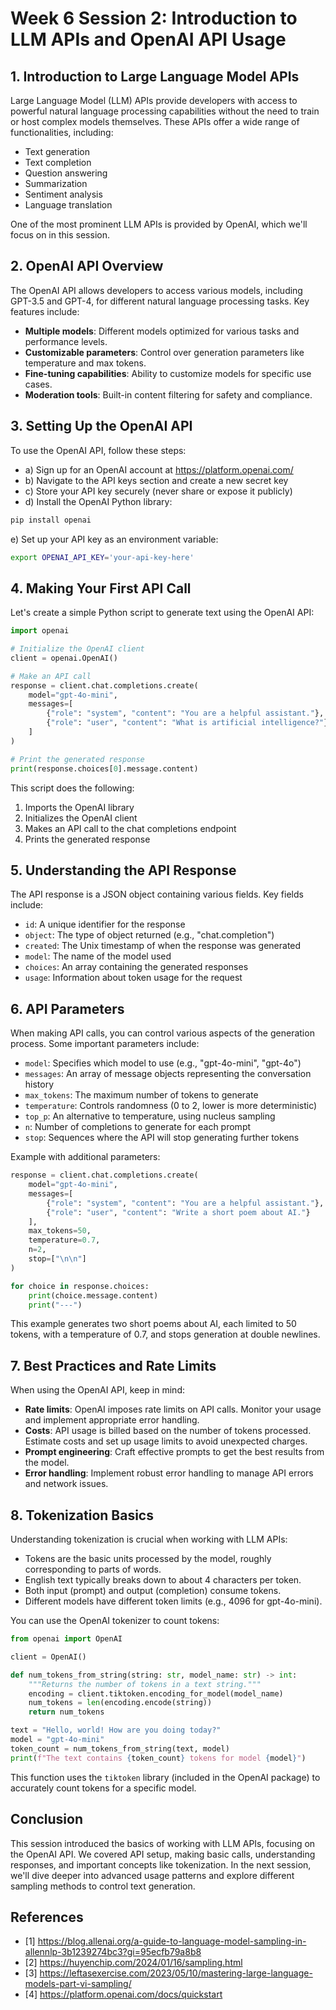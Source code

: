 # Week 6 Session 2: Introduction to LLM APIs and OpenAI API Usage

## 1. Introduction to Large Language Model APIs

Large Language Model (LLM) APIs provide developers with access to powerful natural language processing capabilities without the need to train or host complex models themselves. These APIs offer a wide range of functionalities, including:

- Text generation
- Text completion
- Question answering
- Summarization
- Sentiment analysis
- Language translation

One of the most prominent LLM APIs is provided by OpenAI, which we'll focus on in this session.

## 2. OpenAI API Overview

The OpenAI API allows developers to access various models, including GPT-3.5 and GPT-4, for different natural language processing tasks. Key features include:

- **Multiple models**: Different models optimized for various tasks and performance levels.
- **Customizable parameters**: Control over generation parameters like temperature and max tokens.
- **Fine-tuning capabilities**: Ability to customize models for specific use cases.
- **Moderation tools**: Built-in content filtering for safety and compliance.

## 3. Setting Up the OpenAI API

To use the OpenAI API, follow these steps:

- a) Sign up for an OpenAI account at https://platform.openai.com/
- b) Navigate to the API keys section and create a new secret key
- c) Store your API key securely (never share or expose it publicly)
- d) Install the OpenAI Python library:

```bash
pip install openai
```

e) Set up your API key as an environment variable:

```bash
export OPENAI_API_KEY='your-api-key-here'
```

## 4. Making Your First API Call

Let's create a simple Python script to generate text using the OpenAI API:

```python
import openai

# Initialize the OpenAI client
client = openai.OpenAI()

# Make an API call
response = client.chat.completions.create(
    model="gpt-4o-mini",
    messages=[
        {"role": "system", "content": "You are a helpful assistant."},
        {"role": "user", "content": "What is artificial intelligence?"}
    ]
)

# Print the generated response
print(response.choices[0].message.content)
```

This script does the following:

1. Imports the OpenAI library
2. Initializes the OpenAI client
3. Makes an API call to the chat completions endpoint
4. Prints the generated response

## 5. Understanding the API Response

The API response is a JSON object containing various fields. Key fields include:

- `id`: A unique identifier for the response
- `object`: The type of object returned (e.g., "chat.completion")
- `created`: The Unix timestamp of when the response was generated
- `model`: The name of the model used
- `choices`: An array containing the generated responses
- `usage`: Information about token usage for the request

## 6. API Parameters

When making API calls, you can control various aspects of the generation process. Some important parameters include:

- `model`: Specifies which model to use (e.g., "gpt-4o-mini", "gpt-4o")
- `messages`: An array of message objects representing the conversation history
- `max_tokens`: The maximum number of tokens to generate
- `temperature`: Controls randomness (0 to 2, lower is more deterministic)
- `top_p`: An alternative to temperature, using nucleus sampling
- `n`: Number of completions to generate for each prompt
- `stop`: Sequences where the API will stop generating further tokens

Example with additional parameters:

```python
response = client.chat.completions.create(
    model="gpt-4o-mini",
    messages=[
        {"role": "system", "content": "You are a helpful assistant."},
        {"role": "user", "content": "Write a short poem about AI."}
    ],
    max_tokens=50,
    temperature=0.7,
    n=2,
    stop=["\n\n"]
)

for choice in response.choices:
    print(choice.message.content)
    print("---")
```

This example generates two short poems about AI, each limited to 50 tokens, with a temperature of 0.7, and stops generation at double newlines.

## 7. Best Practices and Rate Limits

When using the OpenAI API, keep in mind:

- **Rate limits**: OpenAI imposes rate limits on API calls. Monitor your usage and implement appropriate error handling.
- **Costs**: API usage is billed based on the number of tokens processed. Estimate costs and set up usage limits to avoid unexpected charges.
- **Prompt engineering**: Craft effective prompts to get the best results from the model.
- **Error handling**: Implement robust error handling to manage API errors and network issues.

## 8. Tokenization Basics

Understanding tokenization is crucial when working with LLM APIs:

- Tokens are the basic units processed by the model, roughly corresponding to parts of words.
- English text typically breaks down to about 4 characters per token.
- Both input (prompt) and output (completion) consume tokens.
- Different models have different token limits (e.g., 4096 for gpt-4o-mini).

You can use the OpenAI tokenizer to count tokens:

```python
from openai import OpenAI

client = OpenAI()

def num_tokens_from_string(string: str, model_name: str) -> int:
    """Returns the number of tokens in a text string."""
    encoding = client.tiktoken.encoding_for_model(model_name)
    num_tokens = len(encoding.encode(string))
    return num_tokens

text = "Hello, world! How are you doing today?"
model = "gpt-4o-mini"
token_count = num_tokens_from_string(text, model)
print(f"The text contains {token_count} tokens for model {model}")
```

This function uses the `tiktoken` library (included in the OpenAI package) to accurately count tokens for a specific model.

## Conclusion

This session introduced the basics of working with LLM APIs, focusing on the OpenAI API. We covered API setup, making basic calls, understanding responses, and important concepts like tokenization. In the next session, we'll dive deeper into advanced usage patterns and explore different sampling methods to control text generation.

## References

- [1] https://blog.allenai.org/a-guide-to-language-model-sampling-in-allennlp-3b1239274bc3?gi=95ecfb79a8b8
- [2] https://huyenchip.com/2024/01/16/sampling.html
- [3] https://leftasexercise.com/2023/05/10/mastering-large-language-models-part-vi-sampling/
- [4] https://platform.openai.com/docs/quickstart
